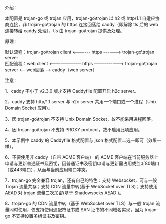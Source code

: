 介绍：

本配置是 trojan-go 或 trojan 应用，trojan-go\trojan 以 h2 或 http/1.1 自适应协商连接，非 trojan-go\trojan 的 https 连接回落给 caddy（即解除 tls 后的 web 连接转给 caddy 处理），tls 由 trojan-go\trojan 提供及处理。

原理：

默认流程：trojan-go\trojan client <------ https ------> trojan-go\trojan server  
匹配流程：web client <------------- https ------------> trojan-go\trojan server <-- web回落 --> caddy（web server）

注意：

1、caddy 不小于 v2.3.0 版才支持 Caddyfile 配置开启 h2c server。

2、caddy 支持 http/1.1 server 与 h2c server 共用一个端口或一个进程（Unix Domain Socket 应用）。

3、因 trojan-go\trojan 不支持 Unix Domain Socket，故不能采用进程回落。

4、因 trojan-go\trojan 不支持 PROXY protocol，故不启用此项应用。

5、本示例中 caddy 的 Caddyfile 格式配置与 json 格式配置二选一即可（效果一样）。

6、不要使用非 caddy（自带 ACME 客户端） 的 ACME 客户端在当前服务器上申请与更新普通证书及密钥，因普通证书及密钥申请与更新需占用或监听80端口（或443端口），从而与当前应用端口冲突。

7、trojan-go 完全兼容 trojan，还有自己的特色：支持 Websocket，可与一般 Trojan 流量共存；支持 CDN 流量中转(基于 WebSocket over TLS)；支持使用 AEAD 对 trojan 流量二次加密(基于 Shadowsocks AEAD )。

8、trojan-go 的 CDN 流量中转（基于 WebSocket over TLS）与一般 trojan 流量同时使用，仅支持使用通配符证书或 SAN 证书的不同域名实现，因为 trojan-go 不支持设置多组证书及密钥。
